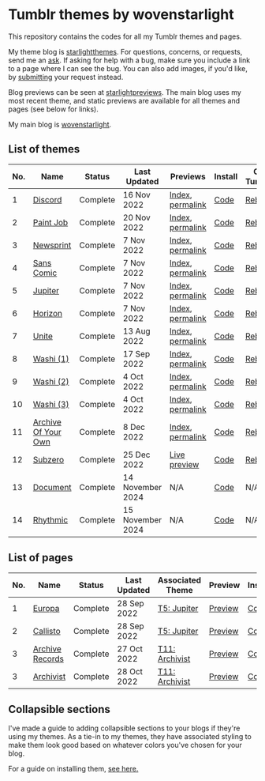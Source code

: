# Tumblr themes by wovenstarlight

This repository contains the codes for all my Tumblr themes and pages.

My theme blog is [starlightthemes](https://starlightthemes.tumblr.com). For questions, concerns, or requests, send me an [ask](https://starlightthemes.tumblr.com/ask). If asking for help with a bug, make sure you include a link to a page where I can see the bug. You can also add images, if you'd like, by [submitting](https://starlightthemes.tumblr.com/submit) your request instead.

Blog previews can be seen at [starlightpreviews](https://starlightpreviews.tumblr.com). The main blog uses my most recent theme, and static previews are available for all themes and pages (see below for links).

My main blog is [wovenstarlight](https://wovenstarlight.tumblr.com).

## List of themes
No. | Name | Status | Last Updated | Previews | Install | On Tumblr
--- | ---- | ------ | ------------ | -------- | ------- | ---------
1 | [Discord](https://wovenstarlight.github.io/tumblr-themes/theme1) | Complete | 16 Nov 2022 | [Index](https://starlightpreviews.tumblr.com/theme1), [permalink](https://starlightpreviews.tumblr.com/theme1/permalink) | [Code](https://raw.githubusercontent.com/wovenstarlight/tumblr-themes/main/theme1/theme1.html) | [Reblog](https://starlightthemes.tumblr.com/post/661983648281722880)
2 | [Paint Job](https://wovenstarlight.github.io/tumblr-themes/theme2) | Complete | 20 Nov 2022 | [Index](https://starlightpreviews.tumblr.com/theme2), [permalink](https://starlightpreviews.tumblr.com/theme2/permalink) | [Code](https://raw.githubusercontent.com/wovenstarlight/tumblr-themes/main/theme2/theme2.html) | [Reblog](https://starlightthemes.tumblr.com/post/664789392768008192)
3 | [Newsprint](https://wovenstarlight.github.io/tumblr-themes/theme3) | Complete | 7 Nov 2022 | [Index](https://starlightpreviews.tumblr.com/theme3), [permalink](https://starlightpreviews.tumblr.com/theme3/permalink) | [Code](https://raw.githubusercontent.com/wovenstarlight/tumblr-themes/main/theme3/theme3.html) | [Reblog](https://starlightthemes.tumblr.com/post/669390258666946560)
4 | [Sans Comic](https://wovenstarlight.github.io/tumblr-themes/theme4) | Complete | 7 Nov 2022 | [Index](https://starlightpreviews.tumblr.com/theme4), [permalink](https://starlightpreviews.tumblr.com/theme4/permalink) | [Code](https://raw.githubusercontent.com/wovenstarlight/tumblr-themes/main/theme4/theme4.html) | [Reblog](https://starlightthemes.tumblr.com/post/672186868186726400)
5 | [Jupiter](https://wovenstarlight.github.io/tumblr-themes/theme5) | Complete | 7 Nov 2022 | [Index](https://starlightpreviews.tumblr.com/theme5), [permalink](https://starlightpreviews.tumblr.com/theme5/permalink) | [Code](https://raw.githubusercontent.com/wovenstarlight/tumblr-themes/main/theme5/theme5.html) | [Reblog](https://starlightthemes.tumblr.com/post/676897196701024256)
6 | [Horizon](https://wovenstarlight.github.io/tumblr-themes/theme6) | Complete | 7 Nov 2022 | [Index](https://starlightpreviews.tumblr.com/theme6), [permalink](https://starlightpreviews.tumblr.com/theme6/permalink) | [Code](https://raw.githubusercontent.com/wovenstarlight/tumblr-themes/main/theme6/theme6.html) | [Reblog](https://starlightthemes.tumblr.com/post/679038358312370176)
7 | [Unite](https://wovenstarlight.github.io/tumblr-themes/theme7) | Complete | 13 Aug 2022 | [Index](https://starlightpreviews.tumblr.com/theme7), [permalink](https://starlightpreviews.tumblr.com/theme7/permalink) | [Code](https://raw.githubusercontent.com/wovenstarlight/tumblr-themes/main/theme7/theme7.html) | [Reblog](https://starlightthemes.tumblr.com/post/681212319910559744)
8 | [Washi (1)](https://wovenstarlight.github.io/tumblr-themes/theme8) | Complete | 17 Sep 2022 | [Index](https://starlightpreviews.tumblr.com/theme8), [permalink](https://starlightpreviews.tumblr.com/theme8/permalink) | [Code](https://raw.githubusercontent.com/wovenstarlight/tumblr-themes/main/theme8/theme8.html) | [Reblog](https://starlightthemes.tumblr.com/post/692418465823408128)
9 | [Washi (2)](https://wovenstarlight.github.io/tumblr-themes/theme9) | Complete | 4 Oct 2022 | [Index](https://starlightpreviews.tumblr.com/theme9), [permalink](https://starlightpreviews.tumblr.com/theme9/permalink) | [Code](https://raw.githubusercontent.com/wovenstarlight/tumblr-themes/main/theme9/theme9.html) | [Reblog](https://starlightthemes.tumblr.com/post/695972945136386048)
10 | [Washi (3)](https://wovenstarlight.github.io/tumblr-themes/theme10) | Complete | 4 Oct 2022 | [Index](https://starlightpreviews.tumblr.com/theme10), [permalink](https://starlightpreviews.tumblr.com/theme10/permalink) | [Code](https://raw.githubusercontent.com/wovenstarlight/tumblr-themes/main/theme10/theme10.html) | [Reblog](https://starlightthemes.tumblr.com/post/696856533337767936)
11 | [Archive Of Your Own](https://wovenstarlight.github.io/tumblr-themes/theme11) | Complete | 8 Dec 2022 | [Index](https://starlightpreviews.tumblr.com/theme11), [permalink](https://starlightpreviews.tumblr.com/theme11/permalink) | [Code](https://raw.githubusercontent.com/wovenstarlight/tumblr-themes/main/theme11/theme11.html) | [Reblog](https://starlightthemes.tumblr.com/post/699336450345435136)
12 | [Subzero](https://wovenstarlight.github.io/tumblr-themes/theme12) | Complete | 25 Dec 2022 | [Live preview](https://subzerotheme.tumblr.com) | [Code](https://raw.githubusercontent.com/wovenstarlight/tumblr-themes/main/theme12/theme12.html) | [Reblog](https://starlightthemes.tumblr.com/post/701753684245266432)
13 | [Document](https://wovenstarlight.github.io/tumblr-themes/theme13) | Complete | 14 November 2024 | N/A | [Code](https://raw.githubusercontent.com/wovenstarlight/tumblr-themes/main/theme13/theme13.html) | N/A
14 | [Rhythmic](https://wovenstarlight.github.io/tumblr-themes/theme14) | Complete | 15 November 2024 | N/A | [Code](https://raw.githubusercontent.com/wovenstarlight/tumblr-themes/main/theme14/theme14.html) | N/A

## List of pages
No. | Name | Status | Last Updated | Associated Theme | Preview | Install | On Tumblr
--- | ---- | ------ | ------------ | ---------------- | ------- | ------- | ---------
1 | [Europa](https://wovenstarlight.github.io/tumblr-themes/pages/page1) | Complete | 28 Sep 2022 | [T5: Jupiter](https://wovenstarlight.github.io/tumblr-themes/theme5) | [Preview](https://starlightpreviews.tumblr.com/pg1) | [Code](https://raw.githubusercontent.com/wovenstarlight/tumblr-themes/main/pages/page1/page1.html) | [Reblog](https://starlightthemes.tumblr.com/post/696695625503375360)
2 | [Callisto](https://wovenstarlight.github.io/tumblr-themes/pages/page2) | Complete | 28 Sep 2022 | [T5: Jupiter](https://wovenstarlight.github.io/tumblr-themes/theme5) | [Preview](https://starlightpreviews.tumblr.com/pg2) | [Code](https://raw.githubusercontent.com/wovenstarlight/tumblr-themes/main/pages/page2/page2.html) | [Reblog](https://starlightthemes.tumblr.com/post/696695625503375360)
3 | [Archive Records](https://wovenstarlight.github.io/tumblr-themes/pages/page3) | Complete | 27 Oct 2022 | [T11: Archivist](https://wovenstarlight.github.io/tumblr-themes/theme11) | [Preview](https://starlightpreviews.tumblr.com/pg3) | [Code](https://raw.githubusercontent.com/wovenstarlight/tumblr-themes/main/pages/page3/page3.html) | [Reblog](https://starlightthemes.tumblr.com/post/699336450345435136)
3 | [Archivist](https://wovenstarlight.github.io/tumblr-themes/pages/page4) | Complete | 28 Oct 2022 | [T11: Archivist](https://wovenstarlight.github.io/tumblr-themes/theme11) | [Preview](https://starlightpreviews.tumblr.com/pg4) | [Code](https://raw.githubusercontent.com/wovenstarlight/tumblr-themes/main/pages/page4/page4.html) | [Reblog](https://starlightthemes.tumblr.com/post/699336450345435136)

## Collapsible sections
I've made a guide to adding collapsible sections to your blogs if they're using my themes. As a tie-in to my themes, they have associated styling to make them look good based on whatever colors you've chosen for your blog.

For a guide on installing them, [see here.](https://wovenstarlight.github.io/tumblr-themes/collapsibles/)
